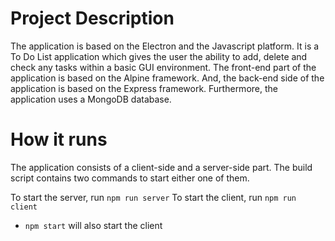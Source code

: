 # Project Description
The application is based on the Electron and the Javascript platform.
It is a To Do List application which gives the user the ability to add, delete and check any tasks within a basic GUI environment.
The front-end part of the application is based on the Alpine framework. And, the back-end side of the application is based on the Express framework.
Furthermore, the application uses a MongoDB database.

# How it runs
The application consists of a client-side and a server-side part. The build script contains two commands to start either one of them.

To start the server, run ```npm run server```
To start the client, run ```npm run client```
- ```npm start``` will also start the client
